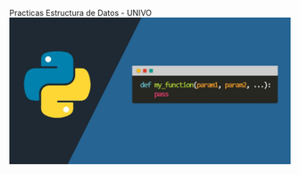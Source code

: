 Practicas Estructura de Datos - UNIVO
![Imagen descriptiva de lenguaje usado](practica_estructura1/python.jpg)
